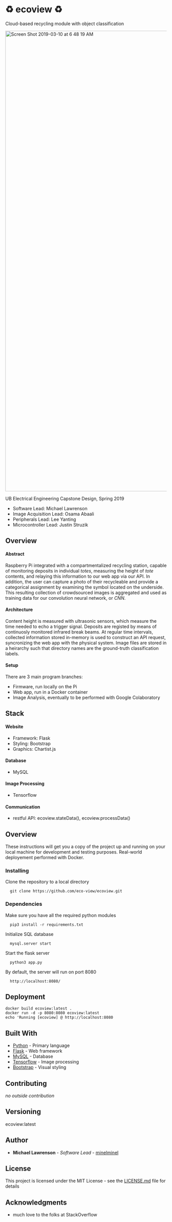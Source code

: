# :recycle: ecoview :recycle:

Cloud-based recycling module with object classification

<img width="1440" alt="Screen Shot 2019-03-10 at 6 48 19 AM" src="https://user-images.githubusercontent.com/46664545/54083926-90358b80-4300-11e9-980c-6169ab2a98df.png">


UB Electrical Engineering Capstone Design, Spring 2019
- Software Lead: Michael Lawrenson
- Image Acquisition Lead: Osama Abaali
- Peripherals Lead: Lee Yanting
- Microcontroller Lead: Justin Struzik

## Overview
#### Abstract
Raspberry Pi integrated with a compartmentalized recycling station, capable of monitoring deposits in individual *totes*, measuring the height of *tote* contents, and relaying this information to our web app via our API. In addition, the user can capture a photo of their recycleable and provide a categorical assignment by examining the symbol located on the underside. This resulting collection of crowdsourced images is aggregated and used as training data for our convolution neural network, or *CNN*.
#### Architecture
Content height is measured with ultrasonic sensors, which measure the time needed to echo a trigger signal. Deposits are registed by means of continuosly monitored infrared break beams. At regular time intervals, collected information stored in-memory is used to construct an API request, syncronizing the web app with the physical system. Image files are stored in a heirarchy such that directory names are the ground-truth classification labels.
#### Setup
There are 3 main program branches:
- Firmware, run locally on the Pi
- Web app, run in a Docker container
- Image Analysis, eventually to be performed with Google Colaboratory

## Stack
#### Website
- Framework: Flask
- Styling: Bootstrap
- Graphics: Chartist.js
#### Database
- MySQL
#### Image Processing
- Tensorflow
#### Communication
- restful API:  ecoview.stateData(), ecoview.processData()


## Overview

These instructions will get you a copy of the project up and running on your local machine for development and testing purposes. Real-world deployement performed with Docker.

### Installing

Clone the repository to a local directory

```
  git clone https://github.com/eco-view/ecoview.git
```

### Dependencies

Make sure you have all the required python modules
```
  pip3 install -r requirements.txt
```

Initialize SQL database

```
  mysql.server start
```

Start the flask server

```
  python3 app.py
```

By default, the server will run on port 8080

```
  http://localhost:8080/
```


## Deployment

```
docker build ecoview:latest .
docker run -d -p 8080:8080 ecoview:latest
echo 'Running [ecoview] @ http://localhost:8080
```

## Built With

* [Python](https://www.python.org/) - Primary language
* [Flask](http://flask.pocoo.org/) - Web framework
* [MySQL](https://www.mysql.com/) - Database
* [Tensorflow](https://www.tensorflow.org/) - Image processing
* [Bootstrap](https://getbootstrap.com/) - Visual styling

## Contributing

*no outside contribution*

## Versioning

ecoview:latest

## Author

* **Michael Lawrenson** - *Software Lead* - [minelminel](https://github.com/minelminel)

## License

This project is licensed under the MIT License - see the [LICENSE.md](LICENSE.md) file for details

## Acknowledgments

* much love to the folks at StackOverflow

